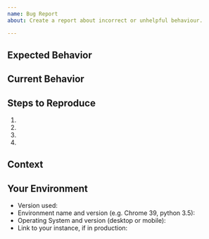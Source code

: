 ```yaml
---
name: Bug Report
about: Create a report about incorrect or unhelpful behaviour.

---
```


## Expected Behavior


## Current Behavior



## Steps to Reproduce

1.
2.
3.
4.

## Context

<!--- How has this issue affected you? What are you trying to accomplish? -->
<!--- Providing context helps us come up with a solution that is most useful in the real world -->

## Your Environment

<!--- Include as many relevant details about the environment you experienced the bug in -->
* Version used:
* Environment name and version (e.g. Chrome 39, python 3.5):
* Operating System and version (desktop or mobile):
* Link to your instance, if in production:
